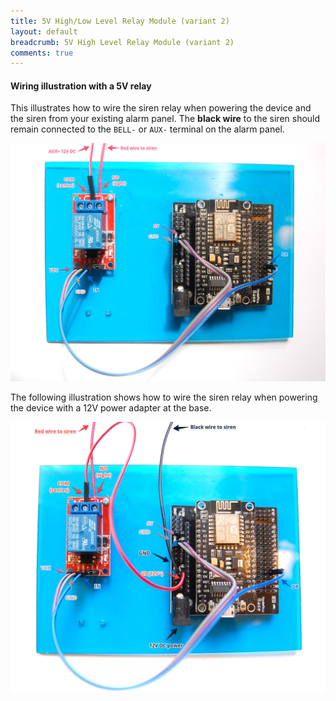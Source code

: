 ```yaml
---
title: 5V High/Low Level Relay Module (variant 2)
layout: default
breadcrumb: 5V High Level Relay Module (variant 2)
comments: true
---
```


#### Wiring illustration with a 5V relay

This illustrates how to wire the siren relay when powering the device and the siren from your existing alarm panel. The
**black wire** to the siren should remain connected to the `BELL-` or `AUX-` terminal on the alarm panel.

![](/assets/images/siren-relay-wiring-5v-2.jpg)


The following illustration shows how to wire the siren relay when powering the device with a 12V power adapter at the base.

![](/assets/images/siren-relay-wiring-5v-2-powered.jpg)

